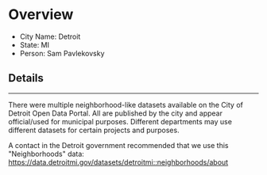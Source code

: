 # Overview

* City Name: Detroit
* State: MI
* Person: Sam Pavlekovsky

## Details

---

There were multiple neighborhood-like datasets available on the City of Detroit Open Data Portal. All are published by the city and appear official/used for municipal purposes. Different departments may use different datasets for certain projects and purposes.

A contact in the Detroit government recommended that we use this "Neighborhoods" data: https://data.detroitmi.gov/datasets/detroitmi::neighborhoods/about